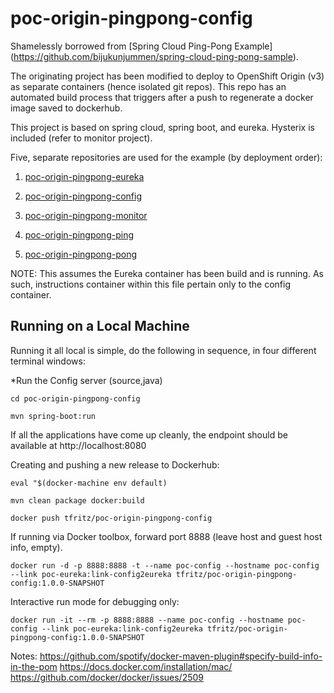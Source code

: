 # poc-origin-pingpong-config

Shamelessly borrowed from [Spring Cloud Ping-Pong Example] (https://github.com/bijukunjummen/spring-cloud-ping-pong-sample).

The originating project has been modified to deploy to OpenShift Origin (v3) as separate containers (hence isolated git repos).  This repo has an automated build process that triggers after a push to regenerate a docker image saved to dockerhub.

This project is based on spring cloud, spring boot, and eureka.  Hysterix is included (refer to monitor project).

Five, separate repositories are used for the example (by deployment order):

1. [poc-origin-pingpong-eureka](https://github.com/todd-fritz/poc-origin-pingpong-eureka)

2. [poc-origin-pingpong-config](https://github.com/todd-fritz/poc-origin-pingpong-config)

3. [poc-origin-pingpong-monitor](https://github.com/todd-fritz/poc-origin-pingpong-monitor)

4. [poc-origin-pingpong-ping](https://github.com/todd-fritz/poc-origin-pingpong-ping)

5. [poc-origin-pingpong-pong](https://github.com/todd-fritz/poc-origin-pingpong-pong)


NOTE:  This assumes the Eureka container has been build and is running.  As such, instructions container within this file
pertain only to the config container.

## Running on a Local Machine
Running it all local is simple, do the following in sequence, in four different terminal windows:



*Run the Config server (source,java)

`cd poc-origin-pingpong-config`

`mvn spring-boot:run`


If all the applications have come up cleanly, the endpoint should be available at http://localhost:8080


Creating and pushing a new release to Dockerhub:

`eval "$(docker-machine env default)`

`mvn clean package docker:build`

`docker push tfritz/poc-origin-pingpong-config`

If running via Docker toolbox, forward port 8888 (leave host and guest host info, empty).

`docker run -d -p 8888:8888 -t --name poc-config --hostname poc-config --link poc-eureka:link-config2eureka tfritz/poc-origin-pingpong-config:1.0.0-SNAPSHOT`


Interactive run mode for debugging only:

`docker run -it --rm -p 8888:8888 --name poc-config --hostname poc-config --link poc-eureka:link-config2eureka tfritz/poc-origin-pingpong-config:1.0.0-SNAPSHOT`


Notes:
https://github.com/spotify/docker-maven-plugin#specify-build-info-in-the-pom
https://docs.docker.com/installation/mac/
https://github.com/docker/docker/issues/2509